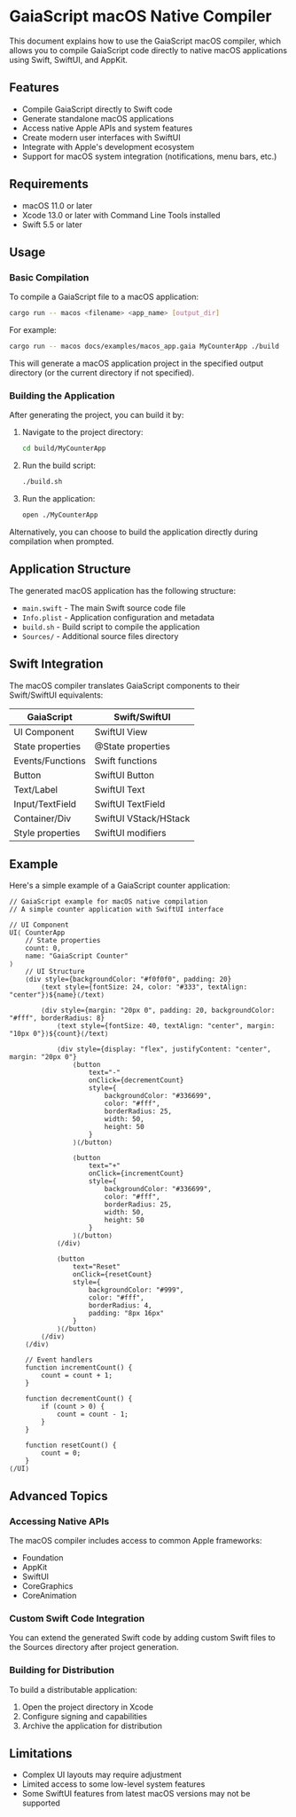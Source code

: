# GaiaScript macOS Native Compiler

This document explains how to use the GaiaScript macOS compiler, which allows you to compile GaiaScript code directly to native macOS applications using Swift, SwiftUI, and AppKit.

## Features

- Compile GaiaScript directly to Swift code
- Generate standalone macOS applications
- Access native Apple APIs and system features
- Create modern user interfaces with SwiftUI
- Integrate with Apple's development ecosystem
- Support for macOS system integration (notifications, menu bars, etc.)

## Requirements

- macOS 11.0 or later
- Xcode 13.0 or later with Command Line Tools installed
- Swift 5.5 or later

## Usage

### Basic Compilation

To compile a GaiaScript file to a macOS application:

```bash
cargo run -- macos <filename> <app_name> [output_dir]
```

For example:

```bash
cargo run -- macos docs/examples/macos_app.gaia MyCounterApp ./build
```

This will generate a macOS application project in the specified output directory (or the current directory if not specified).

### Building the Application

After generating the project, you can build it by:

1. Navigate to the project directory:
   ```bash
   cd build/MyCounterApp
   ```

2. Run the build script:
   ```bash
   ./build.sh
   ```

3. Run the application:
   ```bash
   open ./MyCounterApp
   ```

Alternatively, you can choose to build the application directly during compilation when prompted.

## Application Structure

The generated macOS application has the following structure:

- `main.swift` - The main Swift source code file
- `Info.plist` - Application configuration and metadata
- `build.sh` - Build script to compile the application
- `Sources/` - Additional source files directory

## Swift Integration

The macOS compiler translates GaiaScript components to their Swift/SwiftUI equivalents:

| GaiaScript         | Swift/SwiftUI             |
|--------------------|---------------------------|
| UI Component       | SwiftUI View              |
| State properties   | @State properties         |
| Events/Functions   | Swift functions           |
| Button             | SwiftUI Button            |
| Text/Label         | SwiftUI Text              |
| Input/TextField    | SwiftUI TextField         |
| Container/Div      | SwiftUI VStack/HStack     |
| Style properties   | SwiftUI modifiers         |

## Example

Here's a simple example of a GaiaScript counter application:

```
// GaiaScript example for macOS native compilation
// A simple counter application with SwiftUI interface

// UI Component
UI⟨ CounterApp
    // State properties
    count: 0,
    name: "GaiaScript Counter"
⟩
    // UI Structure 
    ⟨div style={backgroundColor: "#f0f0f0", padding: 20}
        ⟨text style={fontSize: 24, color: "#333", textAlign: "center"}⟩${name}⟨/text⟩
        
        ⟨div style={margin: "20px 0", padding: 20, backgroundColor: "#fff", borderRadius: 8}
            ⟨text style={fontSize: 40, textAlign: "center", margin: "10px 0"}⟩${count}⟨/text⟩
            
            ⟨div style={display: "flex", justifyContent: "center", margin: "20px 0"}
                ⟨button 
                    text="-" 
                    onClick={decrementCount}
                    style={
                        backgroundColor: "#336699", 
                        color: "#fff",
                        borderRadius: 25,
                        width: 50,
                        height: 50
                    }
                ⟩⟨/button⟩
                
                ⟨button 
                    text="+" 
                    onClick={incrementCount}
                    style={
                        backgroundColor: "#336699", 
                        color: "#fff",
                        borderRadius: 25,
                        width: 50,
                        height: 50
                    }
                ⟩⟨/button⟩
            ⟨/div⟩
            
            ⟨button 
                text="Reset" 
                onClick={resetCount}
                style={
                    backgroundColor: "#999",
                    color: "#fff",
                    borderRadius: 4,
                    padding: "8px 16px"
                }
            ⟩⟨/button⟩
        ⟨/div⟩
    ⟨/div⟩
    
    // Event handlers
    function incrementCount() {
        count = count + 1;
    }
    
    function decrementCount() {
        if (count > 0) {
            count = count - 1;
        }
    }
    
    function resetCount() {
        count = 0;
    }
⟨/UI⟩
```

## Advanced Topics

### Accessing Native APIs

The macOS compiler includes access to common Apple frameworks:

- Foundation
- AppKit
- SwiftUI
- CoreGraphics
- CoreAnimation

### Custom Swift Code Integration

You can extend the generated Swift code by adding custom Swift files to the Sources directory after project generation.

### Building for Distribution

To build a distributable application:

1. Open the project directory in Xcode
2. Configure signing and capabilities
3. Archive the application for distribution

## Limitations

- Complex UI layouts may require adjustment
- Limited access to some low-level system features
- Some SwiftUI features from latest macOS versions may not be supported